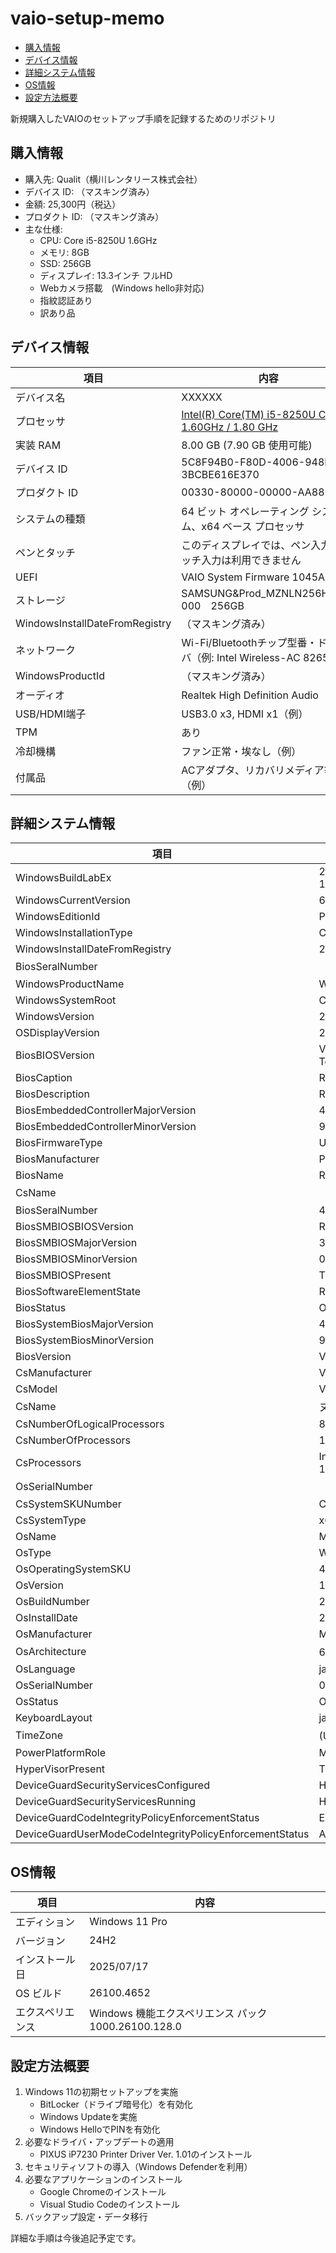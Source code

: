 
# vaio-setup-memo
<!-- TOC -->
- [購入情報](#購入情報)
- [デバイス情報](#デバイス情報)
- [詳細システム情報](#詳細システム情報)
- [OS情報](#os情報)
- [設定方法概要](#設定方法概要)
<!-- /TOC -->

新規購入したVAIOのセットアップ手順を記録するためのリポジトリ

## 購入情報
- 購入先: Qualit（横川レンタリース株式会社）
- デバイス ID: （マスキング済み）
- 金額: 25,300円（税込）
- プロダクト ID: （マスキング済み）
- 主な仕様:
    - CPU: Core i5-8250U 1.6GHz
    - メモリ: 8GB
    - SSD: 256GB
    - ディスプレイ: 13.3インチ フルHD
    - Webカメラ搭載　(Windows hello非対応)
    - 指紋認証あり
    - 訳あり品

## デバイス情報

| 項目 | 内容 |
| --- | --- |
| デバイス名 | XXXXXX |
| プロセッサ | [Intel(R) Core(TM) i5-8250U CPU @ 1.60GHz / 1.80 GHz](specs/CPU.md) |
| 実装 RAM | 8.00 GB (7.90 GB 使用可能) |
| デバイス ID | 5C8F94B0-F80D-4006-948D-3BCBE616E370 |
| プロダクト ID | 00330-80000-00000-AA881 |
| システムの種類 | 64 ビット オペレーティング システム、x64 ベース プロセッサ |
| ペンとタッチ | このディスプレイでは、ペン入力とタッチ入力は利用できません |
| UEFI | VAIO System Firmware 1045A00 |
| ストレージ | SAMSUNG&Prod_MZNLN256HAJQ-000　256GB |
| WindowsInstallDateFromRegistry | （マスキング済み） |
| ネットワーク | Wi-Fi/Bluetoothチップ型番・ドライバ（例: Intel Wireless-AC 8265） |
| WindowsProductId | （マスキング済み） |
| オーディオ | Realtek High Definition Audio（例） |
| USB/HDMI端子 | USB3.0 x3, HDMI x1（例） |
| TPM | あり |
| 冷却機構 | ファン正常・埃なし（例） |
| 付属品 | ACアダプタ、リカバリメディア等（例） |

## 詳細システム情報

| 項目 | 内容 |
| --- | --- |
| WindowsBuildLabEx | 26100.1.amd64fre.ge_release.240331-1435 |
| WindowsCurrentVersion | 6.3 |
| WindowsEditionId | Professional |
| WindowsInstallationType | Client |
| WindowsInstallDateFromRegistry | 2025/07/17 12:33:06 |
| BiosSeralNumber | （マスキング済み） |
| WindowsProductName | Windows 10 Pro |
| WindowsSystemRoot | C:\WINDOWS |
| WindowsVersion | 2009 |
| OSDisplayVersion | 24H2 |
| BiosBIOSVersion | VAIO - 20240826, R0490K9, Phoenix Technologies Ltd. - 12345678 |
| BiosCaption | R0490K9 |
| BiosDescription | R0490K9 |
| BiosEmbeddedControllerMajorVersion | 4 |
| BiosEmbeddedControllerMinorVersion | 90 |
| BiosFirmwareType | Uefi |
| BiosManufacturer | Phoenix Technologies Ltd. |
| BiosName | R0490K9 |
| CsName | （マスキング済み） |
| BiosSeralNumber | 4529122 |
| BiosSMBIOSBIOSVersion | R0490K9 |
| BiosSMBIOSMajorVersion | 3 |
| BiosSMBIOSMinorVersion | 0 |
| BiosSMBIOSPresent | True |
| BiosSoftwareElementState | Running |
| BiosStatus | OK |
| BiosSystemBiosMajorVersion | 4 |
| BiosSystemBiosMinorVersion | 90 |
| BiosVersion | VAIO - 20240826 |
| CsManufacturer | VAIO Corporation |
| CsModel | VJPG11C11N |
| CsName | ヌーベルバーグ |
| CsNumberOfLogicalProcessors | 8 |
| CsNumberOfProcessors | 1 |
| CsProcessors | Intel(R) Core(TM) i5-8250U CPU @ 1.60GHz |
| OsSerialNumber | （マスキング済み） |
| CsSystemSKUNumber | COM |
| CsSystemType | x64-based PC |
| OsName | Microsoft Windows 11 Pro |
| OsType | WINNT |
| OsOperatingSystemSKU | 48 |
| OsVersion | 10.0.26100 |
| OsBuildNumber | 26100 |
| OsInstallDate | 2025/07/17 21:33:06 |
| OsManufacturer | Microsoft Corporation |
| OsArchitecture | 64 ビット |
| OsLanguage | ja-JP |
| OsSerialNumber | 00330-80000-00000-AA832 |
| OsStatus | OK |
| KeyboardLayout | ja-JP |
| TimeZone | (UTC+09:00) 大阪、札幌、東京 |
| PowerPlatformRole | Mobile |
| HyperVisorPresent | True |
| DeviceGuardSecurityServicesConfigured | HypervisorEnforcedCodeIntegrity |
| DeviceGuardSecurityServicesRunning | HypervisorEnforcedCodeIntegrity |
| DeviceGuardCodeIntegrityPolicyEnforcementStatus | EnforcementMode |
| DeviceGuardUserModeCodeIntegrityPolicyEnforcementStatus | AuditMode |

## OS情報

| 項目 | 内容 |
| --- | --- |
| エディション | Windows 11 Pro |
| バージョン | 24H2 |
| インストール日 | 2025/07/17 |
| OS ビルド | 26100.4652 |
| エクスペリエンス | Windows 機能エクスペリエンス パック 1000.26100.128.0 |

## 設定方法概要

1. Windows 11の初期セットアップを実施
    - BitLocker（ドライブ暗号化）を有効化
    - Windows Updateを実施
    - Windows HelloでPINを有効化
2. 必要なドライバ・アップデートの適用
    - PIXUS iP7230 Printer Driver Ver. 1.01のインストール
3. セキュリティソフトの導入（Windows Defenderを利用）
4. 必要なアプリケーションのインストール
    - Google Chromeのインストール
    - Visual Studio Codeのインストール
5. バックアップ設定・データ移行

詳細な手順は今後追記予定です。
